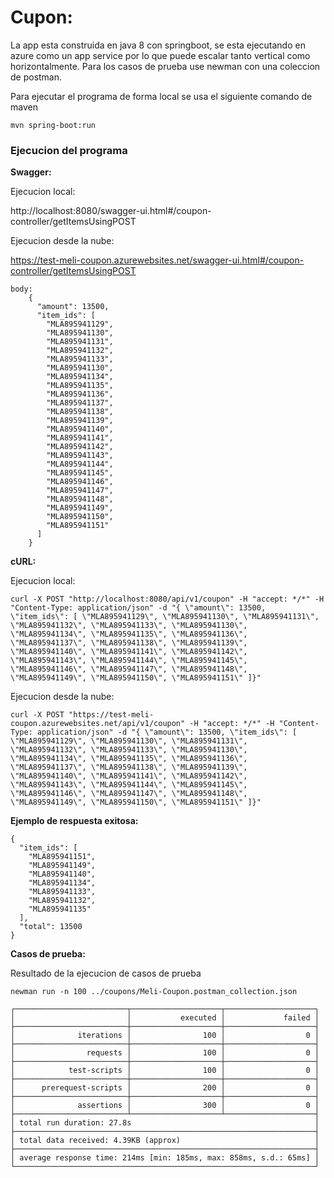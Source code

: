 # **Cupon:**

La app esta construida en java 8 con springboot, se esta ejecutando en azure como un app service por lo que puede escalar tanto vertical como horizontalmente. Para los casos de prueba use newman con una coleccion de postman.

Para ejecutar el programa de forma local se usa el siguiente comando de maven

    mvn spring-boot:run


### **Ejecucion del programa**

**Swagger:**

Ejecucion local:
    
   http://localhost:8080/swagger-ui.html#/coupon-controller/getItemsUsingPOST
   
Ejecucion desde la nube:
 
   https://test-meli-coupon.azurewebsites.net/swagger-ui.html#/coupon-controller/getItemsUsingPOST
    
    body:
        {
          "amount": 13500,
          "item_ids": [
            "MLA895941129",
            "MLA895941130",
            "MLA895941131",
            "MLA895941132",
            "MLA895941133",
            "MLA895941130",
            "MLA895941134",
            "MLA895941135",
            "MLA895941136",
            "MLA895941137",
            "MLA895941138",
            "MLA895941139",
            "MLA895941140",
            "MLA895941141",
            "MLA895941142",
            "MLA895941143",
            "MLA895941144",
            "MLA895941145",
            "MLA895941146",
            "MLA895941147",
            "MLA895941148",
            "MLA895941149",
            "MLA895941150",
            "MLA895941151"
          ]
        }
        

**cURL:** 

Ejecucion local:

    curl -X POST "http://localhost:8080/api/v1/coupon" -H "accept: */*" -H "Content-Type: application/json" -d "{ \"amount\": 13500, \"item_ids\": [ \"MLA895941129\", \"MLA895941130\", \"MLA895941131\", \"MLA895941132\", \"MLA895941133\", \"MLA895941130\", \"MLA895941134\", \"MLA895941135\", \"MLA895941136\", \"MLA895941137\", \"MLA895941138\", \"MLA895941139\", \"MLA895941140\", \"MLA895941141\", \"MLA895941142\", \"MLA895941143\", \"MLA895941144\", \"MLA895941145\", \"MLA895941146\", \"MLA895941147\", \"MLA895941148\", \"MLA895941149\", \"MLA895941150\", \"MLA895941151\" ]}"

Ejecucion desde la nube:

    curl -X POST "https://test-meli-coupon.azurewebsites.net/api/v1/coupon" -H "accept: */*" -H "Content-Type: application/json" -d "{ \"amount\": 13500, \"item_ids\": [ \"MLA895941129\", \"MLA895941130\", \"MLA895941131\", \"MLA895941132\", \"MLA895941133\", \"MLA895941130\", \"MLA895941134\", \"MLA895941135\", \"MLA895941136\", \"MLA895941137\", \"MLA895941138\", \"MLA895941139\", \"MLA895941140\", \"MLA895941141\", \"MLA895941142\", \"MLA895941143\", \"MLA895941144\", \"MLA895941145\", \"MLA895941146\", \"MLA895941147\", \"MLA895941148\", \"MLA895941149\", \"MLA895941150\", \"MLA895941151\" ]}"
    

**Ejemplo de respuesta exitosa:** 

    {
      "item_ids": [
        "MLA895941151",
        "MLA895941149",
        "MLA895941140",
        "MLA895941134",
        "MLA895941133",
        "MLA895941132",
        "MLA895941135"
      ],
      "total": 13500
    }
    
    
 **Casos de prueba:** 
 
 Resultado de la ejecucion de casos de prueba
 
    newman run -n 100 ../coupons/Meli-Coupon.postman_collection.json     
 
    ┌─────────────────────────┬────────────────────┬────────────────────┐
    │                         │           executed │             failed │
    ├─────────────────────────┼────────────────────┼────────────────────┤
    │              iterations │                100 │                  0 │
    ├─────────────────────────┼────────────────────┼────────────────────┤
    │                requests │                100 │                  0 │
    ├─────────────────────────┼────────────────────┼────────────────────┤
    │            test-scripts │                100 │                  0 │
    ├─────────────────────────┼────────────────────┼────────────────────┤
    │      prerequest-scripts │                200 │                  0 │
    ├─────────────────────────┼────────────────────┼────────────────────┤
    │              assertions │                300 │                  0 │
    ├─────────────────────────┴────────────────────┴────────────────────┤
    │ total run duration: 27.8s                                         │
    ├───────────────────────────────────────────────────────────────────┤
    │ total data received: 4.39KB (approx)                              │
    ├───────────────────────────────────────────────────────────────────┤
    │ average response time: 214ms [min: 185ms, max: 858ms, s.d.: 65ms] │
    └───────────────────────────────────────────────────────────────────┘



